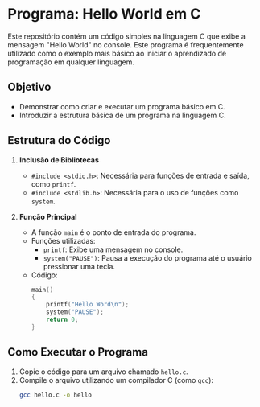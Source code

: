 # Programa: Hello World em C

Este repositório contém um código simples na linguagem C que exibe a mensagem "Hello World" no console. Este programa é frequentemente utilizado como o exemplo mais básico ao iniciar o aprendizado de programação em qualquer linguagem.

## Objetivo

- Demonstrar como criar e executar um programa básico em C.
- Introduzir a estrutura básica de um programa na linguagem C.

## Estrutura do Código

1. **Inclusão de Bibliotecas**
   - `#include <stdio.h>`: Necessária para funções de entrada e saída, como `printf`.
   - `#include <stdlib.h>`: Necessária para o uso de funções como `system`.

2. **Função Principal**
   - A função `main` é o ponto de entrada do programa.
   - Funções utilizadas:
     - `printf`: Exibe uma mensagem no console.
     - `system("PAUSE")`: Pausa a execução do programa até o usuário pressionar uma tecla.
   - Código:
     ```c
     main()
     {
         printf("Hello Word\n");
         system("PAUSE");
         return 0;
     }
     ```

## Como Executar o Programa

1. Copie o código para um arquivo chamado `hello.c`.
2. Compile o arquivo utilizando um compilador C (como `gcc`):
   ```bash
   gcc hello.c -o hello
